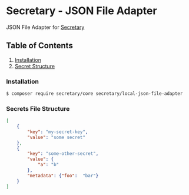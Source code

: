 # Secretary - JSON File Adapter

JSON File Adapter for [Secretary](https://github.com/secretary/php)

## Table of Contents

1. [Installation](#installation)
2. [Secret Structure](#secrets-file-structure)

### Installation

```bash
$ composer require secretary/core secretary/local-json-file-adapter
```

### Secrets File Structure

```json
[
    {
        "key": "my-secret-key",
        "value": "some secret"    
    },
    {
        "key": "some-other-secret",
        "value": {
            "a": "b"
        },
        "metadata": {"foo":  "bar"}
    }
]
```
